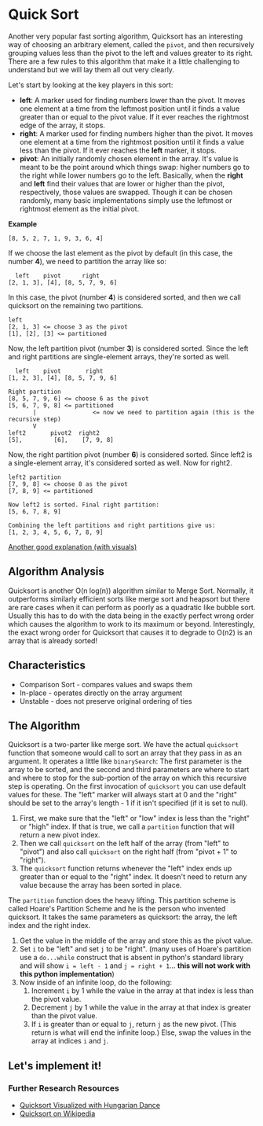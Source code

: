# Quick Sort

Another very popular fast sorting algorithm, Quicksort has an interesting way of choosing an arbitrary element, called the `pivot`, and then recursively grouping values less than the pivot to the left and values greater to its right. There are a few rules to this algorithm that make it a little challenging to understand but we will lay them all out very clearly.

Let's start by looking at the key players in this sort:

* **left**: A marker used for finding numbers lower than the pivot. It moves one element at a time from the leftmost position until it finds a value greater than or equal to the pivot value. If it ever reaches the rightmost edge of the array, it stops.
* **right**: A marker used for finding numbers higher than the pivot. It moves one element at a time from the rightmost position until it finds a value less than the pivot. If it ever reaches the **left** marker, it stops.
* **pivot**: An initially randomly chosen element in the array. It's value is meant to be the point around which things swap: higher numbers go to the right while lower numbers go to the left. Basically, when the **right** and **left** find their values that are lower or higher than the pivot, respectively, those values are swapped. Though it can be chosen randomly, many basic implementations simply use the leftmost or rightmost element as the initial pivot.

**Example**

```text
[8, 5, 2, 7, 1, 9, 3, 6, 4]
```

If we choose the last element as the pivot by default \(in this case, the number **4**\), we need to partition the array like so:

```text
  left    pivot      right
[2, 1, 3], [4], [8, 5, 7, 9, 6]
```

In this case, the pivot \(number **4**\) is considered sorted, and then we call quicksort on the remaining two partitions.

```text
left
[2, 1, 3] <= choose 3 as the pivot
[1], [2], [3] <= partitioned
```

Now, the left partition pivot \(number **3**\) is considered sorted. Since the left and right partitions are single-element arrays, they're sorted as well.

```text
  left    pivot       right
[1, 2, 3], [4], [8, 5, 7, 9, 6]
```

```text
Right partition
[8, 5, 7, 9, 6] <= choose 6 as the pivot
[5, 6, 7, 9, 8] <= partitioned
       |                <= now we need to partition again (this is the recursive step)
       V
left2       pivot2  right2
[5],         [6],    [7, 9, 8]
```

Now, the right partition pivot \(number **6**\) is considered sorted. Since left2 is a single-element array, it's considered sorted as well. Now for right2.

```text
left2 partition
[7, 9, 8] <= choose 8 as the pivot
[7, 8, 9] <= partitioned

Now left2 is sorted. Final right partition:
[5, 6, 7, 8, 9]

Combining the left partitions and right partitions give us:
[1, 2, 3, 4, 5, 6, 7, 8, 9]
```

[Another good explanation \(with visuals\)](http://me.dt.in.th/page/Quicksort/)

## Algorithm Analysis

Quicksort is another O\(n log\(n\)\) algorithm similar to Merge Sort. Normally, it outperforms similarly efficient sorts like merge sort and heapsort but there are rare cases when it can perform as poorly as a quadratic like bubble sort. Usually this has to do with the data being in the exactly perfect wrong order which causes the algorithm to work to its maximum or beyond. Interestingly, the exact wrong order for Quicksort that causes it to degrade to O\(n2\) is an array that is already sorted!

## Characteristics

* Comparison Sort - compares values and swaps them
* In-place - operates directly on the array argument
* Unstable - does not preserve original ordering of ties

## The Algorithm

Quicksort is a two-parter like merge sort. We have the actual `quicksort` function that someone would call to sort an array that they pass in as an argument. It operates a little like `binarySearch`: The first parameter is the array to be sorted, and the second and third parameters are where to start and where to stop for the sub-portion of the array on which this recursive step is operating. On the first invocation of `quicksort` you can use default values for these. The "left" marker will always start at 0 and the "right" should be set to the array's length - 1 if it isn't specified \(if it is set to null\).

1. First, we make sure that the "left" or "low" index is less than the "right" or "high" index. If that is true, we call a `partition` function that will return a new pivot index.
2. Then we call `quicksort` on the left half of the array \(from "left" to "pivot"\) and also call `quicksort` on the right half \(from "pivot + 1" to "right"\).
3. The `quicksort` function returns whenever the "left" index ends up greater than or equal to the "right" index. It doesn't need to return any value because the array has been sorted in place.

The `partition` function does the heavy lifting. This partition scheme is called Hoare's Partition Scheme and he is the person who invented quicksort. It takes the same parameters as quicksort: the array, the left index and the right index.

1. Get the value in the middle of the array and store this as the pivot value.
2. Set `i` to be "left" and set `j` to be "right". \(many uses of Hoare's partition use a `do...while` construct that is absent in python's standard library and will show `i = left - 1` and `j = right + 1`... **this will not work with this python implementation**\)
3. Now inside of an infinite loop, do the following:
   1. Increment `i` by 1 while the value in the array at that index is less than the pivot value.
   2. Decrement `j` by 1 while the value in the array at that index is greater than the pivot value.
   3. If `i` is greater than or equal to `j`, return `j` as the new pivot. \(This return is what will end the infinite loop.\) Else, swap the values in the array at indices `i` and `j`.

## Let's implement it!

### Further Research Resources

* [Quicksort Visualized with Hungarian Dance](https://www.youtube.com/watch?v=ywWBy6J5gz8)
* [Quicksort on Wikipedia](https://en.wikipedia.org/wiki/Quicksort)

